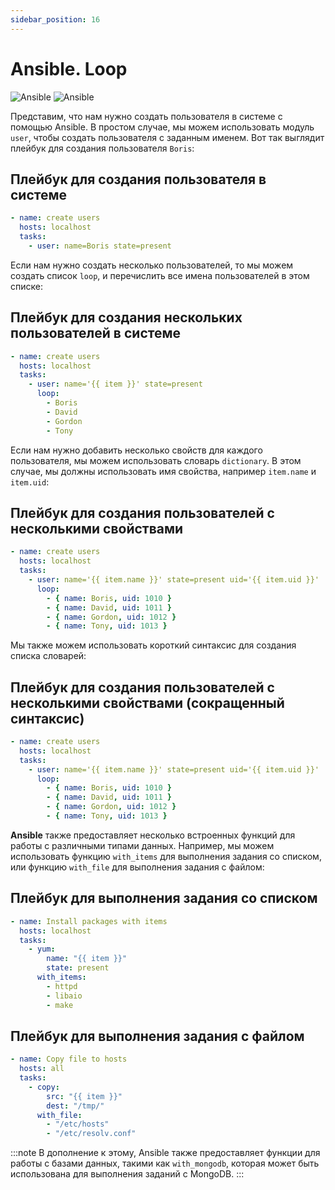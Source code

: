 ```yaml
---
sidebar_position: 16
---
```


# Ansible. Loop

![Ansible](https://img.shields.io/badge/ansible-%231A1918.svg?style=for-the-badge&logo=ansible&color=red&logoColor=white#gh-light-mode-only)
![Ansible](https://img.shields.io/badge/ansible-%231A1918.svg?style=for-the-badge&logo=ansible&color=red&logoColor=white#gh-dark-mode-only)

Представим, что нам нужно создать пользователя в системе с помощью Ansible. В простом случае, мы можем использовать модуль `user`, чтобы создать пользователя с заданным именем. Вот так выглядит плейбук для создания пользователя `Boris`:


## Плейбук для создания пользователя в системе
```yaml
- name: create users
  hosts: localhost
  tasks:
    - user: name=Boris state=present
```

Если нам нужно создать несколько пользователей, то мы можем создать список `loop`, и перечислить все имена пользователей в этом списке:


## Плейбук для создания нескольких пользователей в системе
```yaml
- name: create users
  hosts: localhost
  tasks:
    - user: name='{{ item }}' state=present
      loop:
        - Boris
        - David
        - Gordon
        - Tony
```

Если нам нужно добавить несколько свойств для каждого пользователя, мы можем использовать словарь `dictionary`. В этом случае, мы должны использовать имя свойства, например `item.name` и `item.uid`:


## Плейбук для создания пользователей с несколькими свойствами
```yaml
- name: create users
  hosts: localhost
  tasks:
    - user: name='{{ item.name }}' state=present uid='{{ item.uid }}'
      loop:
        - { name: Boris, uid: 1010 }
        - { name: David, uid: 1011 }
        - { name: Gordon, uid: 1012 }
        - { name: Tony, uid: 1013 }
```

Мы также можем использовать короткий синтаксис для создания списка словарей:

## Плейбук для создания пользователей с несколькими свойствами (сокращенный синтаксис)
```yaml
- name: create users
  hosts: localhost
  tasks:
    - user: name='{{ item.name }}' state=present uid='{{ item.uid }}'
      loop:
        - { name: Boris, uid: 1010 }
        - { name: David, uid: 1011 }
        - { name: Gordon, uid: 1012 }
        - { name: Tony, uid: 1013 }
```

**Ansible** также предоставляет несколько встроенных функций для работы с различными типами данных. Например, мы можем использовать функцию `with_items` для выполнения задания со списком, или функцию `with_file` для выполнения задания с файлом:


## Плейбук для выполнения задания со списком
```yaml
- name: Install packages with items
  hosts: localhost
  tasks:
    - yum:
        name: "{{ item }}"
        state: present
      with_items:
        - httpd
        - libaio
        - make
```
## Плейбук для выполнения задания с файлом
```yaml
- name: Copy file to hosts
  hosts: all
  tasks:
    - copy:
        src: "{{ item }}"
        dest: "/tmp/"
      with_file:
        - "/etc/hosts"
        - "/etc/resolv.conf"
```
:::note
В дополнение к этому, Ansible также предоставляет функции для работы с базами данных, такими как `with_mongodb`, которая может быть использована для выполнения заданий с MongoDB.
:::